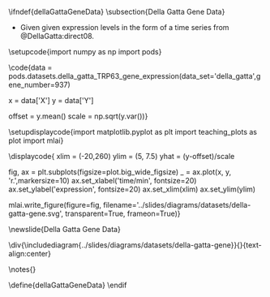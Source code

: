 \ifndef{dellaGattaGeneData}
\subsection{Della Gatta Gene Data}

* Given given expression levels in the form of a time series from @DellaGatta:direct08. 

\setupcode{import numpy as np
import pods}

\code{data = pods.datasets.della_gatta_TRP63_gene_expression(data_set='della_gatta',gene_number=937)

x = data['X']
y = data['Y']

offset = y.mean()
scale = np.sqrt(y.var())}

\setupdisplaycode{import matplotlib.pyplot as plt
import teaching_plots as plot
import mlai}

\displaycode{
xlim = (-20,260)
ylim = (5, 7.5)
yhat = (y-offset)/scale

fig, ax = plt.subplots(figsize=plot.big_wide_figsize)
_ = ax.plot(x, y, 'r.',markersize=10)
ax.set_xlabel('time/min', fontsize=20)
ax.set_ylabel('expression', fontsize=20)
ax.set_xlim(xlim)
ax.set_ylim(ylim)

mlai.write_figure(figure=fig, 
                  filename='../slides/diagrams/datasets/della-gatta-gene.svg', 
				  transparent=True, 
				  frameon=True)}

\newslide{Della Gatta Gene Data}

\div{\includediagram{../slides/diagrams/datasets/della-gatta-gene}}{}{text-align:center}

\notes{}

\define{dellaGattaGeneData}
\endif
